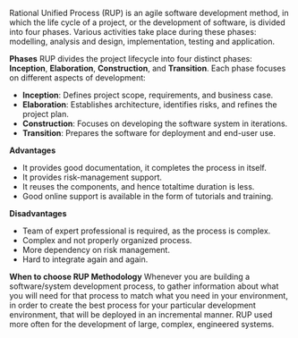 Rational Unified Process (RUP) is an agile software development method, in which the life cycle of a project, or the development of software, is divided into four phases. Various activities take place during these phases: modelling, analysis and design, implementation, testing and application.

**Phases**
RUP divides the project lifecycle into four distinct phases: **Inception**, **Elaboration**, **Construction**, and **Transition**. Each phase focuses on different aspects of development:

- **Inception**: Defines project scope, requirements, and business case.
- **Elaboration**: Establishes architecture, identifies risks, and refines the project plan.
- **Construction**: Focuses on developing the software system in iterations.
- **Transition**: Prepares the software for deployment and end-user use.

**Advantages**
-  It provides good documentation, it completes the process in itself.
- It provides risk-management support.
- It reuses the components, and hence totaltime duration is less.
- Good online support is available in the form of tutorials and training.

**Disadvantages**
- Team of expert professional is required, as the process is complex.
- Complex and not properly organized process.
- More dependency on risk management.
- Hard to integrate again and again.

**When to choose RUP Methodology**
Whenever you are building a software/system development process, to gather information about what you will need for that process to match what you need in your environment, in order to create the best process for your particular development environment, that will be deployed in an incremental manner. RUP used more often for the development of large, complex, engineered systems.

